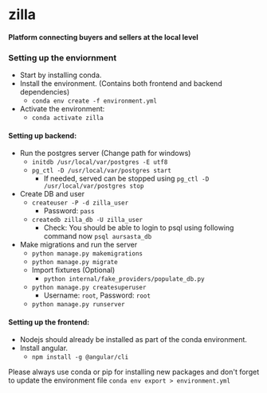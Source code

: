 # zilla
#### Platform connecting buyers and sellers at the local level

### Setting up the enviornment
- Start by installing conda.
- Install the environment. (Contains both frontend and backend dependencies)
  - `conda env create -f environment.yml`
- Activate the environment:
    - `conda activate zilla`

#### Setting up backend:
- Run the postgres server (Change path for windows)
  - `initdb /usr/local/var/postgres -E utf8`
  - `pg_ctl -D /usr/local/var/postgres start`
    - If needed, served can be stopped using `pg_ctl -D /usr/local/var/postgres stop`
- Create DB and user
  - `createuser -P -d zilla_user`
    - Password: `pass`
  - `createdb zilla_db -U zilla_user`
    - Check: You should be able to login to psql using following command now `psql aursasta_db`
- Make migrations and run the server
  - `python manage.py makemigrations`
  - `python manage.py migrate`
  - Import fixtures (Optional)
    - `python internal/fake_providers/populate_db.py`
  - `python manage.py createsuperuser`
    - Username: `root`, Password: `root`
  - `python manage.py runserver`

#### Setting up the frontend:
- Nodejs should already be installed as part of the conda environment.
- Install angular.
    - `npm install -g @angular/cli`


Please always use conda or pip for installing new packages and don't forget to update the environment file
`conda env export > environment.yml`
